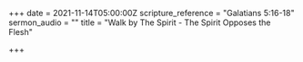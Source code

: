 +++
date = 2021-11-14T05:00:00Z
scripture_reference = "Galatians 5:16-18"
sermon_audio = ""
title = "Walk by The Spirit - The Spirit Opposes the Flesh"

+++
